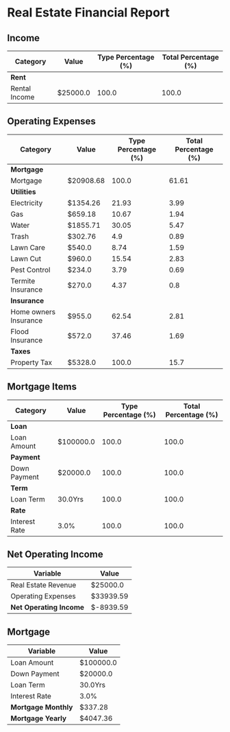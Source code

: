 # Real Estate Financial Report
## Income
|Category| Value | Type Percentage (%) | Total Percentage (%)|
|--|--|--|--|
|**Rent**| | | |
|Rental Income|$25000.0|100.0|100.0|
## Operating Expenses
|Category| Value | Type Percentage (%) | Total Percentage (%)|
|--|--|--|--|
|**Mortgage**| | | |
|Mortgage|$20908.68|100.0|61.61|
|**Utilities**| | | |
|Electricity|$1354.26|21.93|3.99|
|Gas|$659.18|10.67|1.94|
|Water|$1855.71|30.05|5.47|
|Trash|$302.76|4.9|0.89|
|Lawn Care|$540.0|8.74|1.59|
|Lawn Cut|$960.0|15.54|2.83|
|Pest Control|$234.0|3.79|0.69|
|Termite Insurance|$270.0|4.37|0.8|
|**Insurance**| | | |
|Home owners Insurance|$955.0|62.54|2.81|
|Flood Insurance|$572.0|37.46|1.69|
|**Taxes**| | | |
|Property Tax|$5328.0|100.0|15.7|
## Mortgage Items
|Category| Value | Type Percentage (%) | Total Percentage (%)|
|--|--|--|--|
|**Loan**| | | |
|Loan Amount|$100000.0|100.0|100.0|
|**Payment**| | | |
|Down Payment|$20000.0|100.0|100.0|
|**Term**| | | |
|Loan Term|30.0Yrs|100.0|100.0|
|**Rate**| | | |
|Interest Rate|3.0%|100.0|100.0|
## Net Operating Income
|Variable| Value |
|--|--|
|Real Estate Revenue|$25000.0|
|Operating Expenses|$33939.59|
|**Net Operating Income**|$-8939.59|
## Mortgage
|Variable| Value |
|--|--|
|Loan Amount|$100000.0|
|Down Payment|$20000.0|
|Loan Term |30.0Yrs|
|Interest Rate|3.0%|
|**Mortgage Monthly**|$337.28|
|**Mortgage Yearly**|$4047.36|
